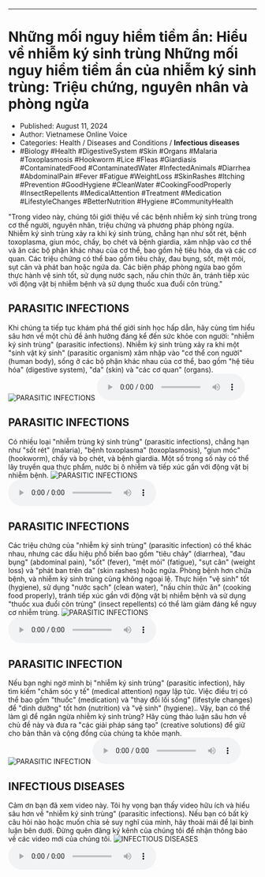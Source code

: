 
---

# Những mối nguy hiểm tiềm ẩn: Hiểu về nhiễm ký sinh trùng Những mối nguy hiểm tiềm ẩn của nhiễm ký sinh trùng: Triệu chứng, nguyên nhân và phòng ngừa

- Published: August 11, 2024
- Author: Vietnamese Online Voice
- Categories: Health / Diseases and Conditions / **Infectious diseases**
- #Biology #Health #DigestiveSystem #Skin #Organs #Malaria #Toxoplasmosis #Hookworm #Lice #Fleas #Giardiasis #ContaminatedFood #ContaminatedWater #InfectedAnimals #Diarrhea #AbdominalPain #Fever #Fatigue #WeightLoss #SkinRashes #Itching #Prevention #GoodHygiene #CleanWater #CookingFoodProperly #InsectRepellents #MedicalAttention #Treatment #Medication #LifestyleChanges #BetterNutrition #Hygiene #CommunityHealth

"Trong video này, chúng tôi giới thiệu về các bệnh nhiễm ký sinh trùng trong cơ thể người, nguyên nhân, triệu chứng và phương pháp phòng ngừa. Nhiễm ký sinh trùng xảy ra khi ký sinh trùng, chẳng hạn như sốt rét, bệnh toxoplasma, giun móc, chấy, bọ chét và bệnh giardia, xâm nhập vào cơ thể và ăn các bộ phận khác nhau của cơ thể, bao gồm hệ tiêu hóa, da và các cơ quan. Các triệu chứng có thể bao gồm tiêu chảy, đau bụng, sốt, mệt mỏi, sụt cân và phát ban hoặc ngứa da. Các biện pháp phòng ngừa bao gồm thực hành vệ sinh tốt, sử dụng nước sạch, nấu chín thức ăn, tránh tiếp xúc với động vật bị nhiễm bệnh và sử dụng thuốc xua đuổi côn trùng."


## PARASITIC INFECTIONS

Khi chúng ta tiếp tục khám phá thế giới sinh học hấp dẫn, hãy cùng tìm hiểu sâu hơn về một chủ đề ảnh hưởng đáng kể đến sức khỏe con người: "nhiễm ký sinh trùng" (parasitic infections). Nhiễm ký sinh trùng xảy ra khi một "sinh vật ký sinh" (parasitic organism) xâm nhập vào "cơ thể con người" (human body), sống ở các bộ phận khác nhau của cơ thể, bao gồm "hệ tiêu hóa" (digestive system), "da" (skin) và "các cơ quan" (organs).
![PARASITIC INFECTIONS](https://http-archiver-apis-production-80.schnworks.com/storage/images/transitions/2024-08-11/transition-8121642676-Montserrat-Black-1A237E.jpg)
<audio controls>
    <source src="https://http-archiver-apis-production-80.schnworks.com/storage/storage/audio/file-252880381.mp3" type="audio/mpeg">
</audio>



## PARASITIC INFECTIONS

Có nhiều loại "nhiễm trùng ký sinh trùng" (parasitic infections), chẳng hạn như "sốt rét" (malaria), "bệnh toxoplasma" (toxoplasmosis), "giun móc" (hookworm), chấy và bọ chét, và bệnh giardia. Một số trong số này có thể lây truyền qua thực phẩm, nước bị ô nhiễm và tiếp xúc gần với động vật bị nhiễm bệnh.
![PARASITIC INFECTIONS](https://http-archiver-apis-production-80.schnworks.com/storage/images/transitions/2024-08-11/transition--9293954206-Montserrat-Black-880E4F.jpg)
<audio controls>
    <source src="https://http-archiver-apis-production-80.schnworks.com/storage/storage/audio/file-10109400675.mp3" type="audio/mpeg">
</audio>



## PARASITIC INFECTIONS

Các triệu chứng của "nhiễm ký sinh trùng" (parasitic infection) có thể khác nhau, nhưng các dấu hiệu phổ biến bao gồm "tiêu chảy" (diarrhea), "đau bụng" (abdominal pain), "sốt" (fever), "mệt mỏi" (fatigue), "sụt cân" (weight loss) và "phát ban trên da" (skin rashes) hoặc ngứa. Phòng bệnh hơn chữa bệnh, và nhiễm ký sinh trùng cũng không ngoại lệ. Thực hiện "vệ sinh" tốt (hygiene), sử dụng "nước sạch" (clean water), "nấu chín thức ăn" (cooking food properly), tránh tiếp xúc gần với động vật bị nhiễm bệnh và sử dụng "thuốc xua đuổi côn trùng" (insect repellents) có thể làm giảm đáng kể nguy cơ nhiễm trùng.
![PARASITIC INFECTIONS](https://http-archiver-apis-production-80.schnworks.com/storage/images/transitions/2024-08-11/transition--46317697318-Montserrat-Bold-880E4F.jpg)
<audio controls>
    <source src="https://http-archiver-apis-production-80.schnworks.com/storage/storage/audio/file-26354700876.mp3" type="audio/mpeg">
</audio>



## PARASITIC INFECTION

Nếu bạn nghi ngờ mình bị "nhiễm ký sinh trùng" (parasitic infection), hãy tìm kiếm "chăm sóc y tế" (medical attention) ngay lập tức. Việc điều trị có thể bao gồm "thuốc" (medication) và "thay đổi lối sống" (lifestyle changes) để "dinh dưỡng" tốt hơn (nutrition) và "vệ sinh" (hygiene).. Vậy, bạn có thể làm gì để ngăn ngừa nhiễm ký sinh trùng? Hãy cùng thảo luận sâu hơn về chủ đề này và đưa ra "các giải pháp sáng tạo" (creative solutions) để giữ cho bản thân và cộng đồng của chúng ta khỏe mạnh.
![PARASITIC INFECTION](https://http-archiver-apis-production-80.schnworks.com/storage/images/transitions/2024-08-11/transition--16824753247-Montserrat-Medium-303F9F.jpg)
<audio controls>
    <source src="https://http-archiver-apis-production-80.schnworks.com/storage/storage/audio/file-21349954317.mp3" type="audio/mpeg">
</audio>



## INFECTIOUS DISEASES

Cảm ơn bạn đã xem video này. Tôi hy vọng bạn thấy video hữu ích và hiểu sâu hơn về "nhiễm ký sinh trùng" (parasitic infections). Nếu bạn có bất kỳ câu hỏi nào hoặc muốn chia sẻ suy nghĩ của mình, hãy thoải mái để lại bình luận bên dưới. Đừng quên đăng ký kênh của chúng tôi để nhận thông báo về các video mới của chúng tôi.
![INFECTIOUS DISEASES](https://http-archiver-apis-production-80.schnworks.com/storage/images/transitions/2024-08-11/transition-35390898487-Montserrat-Regular-512DA8.jpg)
<audio controls>
    <source src="https://http-archiver-apis-production-80.schnworks.com/storage/storage/audio/file-7811138473.mp3" type="audio/mpeg">
</audio>

